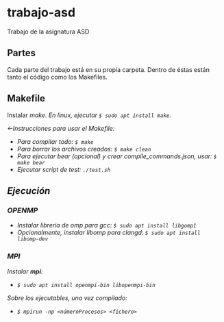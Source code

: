 # trabajo-asd
Trabajo de la asignatura ASD

## Partes

Cada parte del trabajo está en su propia carpeta.
Dentro de éstas están tanto el código como los Makefiles.

## Makefile

Instalar <em>make<em>.
En linux, ejecutar `$ sudo apt install make`.

<-Instrucciones para usar el Makefile:
- Para compilar todo: `$ make`
- Para borrar los archivos creados: `$ make clean`
- Para ejecutar bear (opcional) y crear compile_commands.json, usar: `$ make bear`
- Ejecutar script de test:  `./test.sh`

## Ejecución

### OPENMP

- Instalar libreria de omp para gcc:  `$ sudo apt install libgomp1`
- Opcionalmente, instalar libomp para clangd:  `$ sudo apt install libomp-dev`

### MPI

Instalar **mpi**:

- `$ sudo apt install openmpi-bin libopenmpi-bin`


Sobre los ejecutables, una vez compilado:

- `$ mpirun -np <númeroProcesos> <fichero>`
